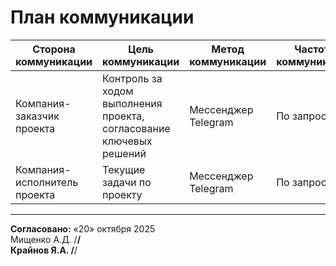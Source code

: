 # План коммуникации

| Сторона коммуникации | Цель коммуникации | Метод коммуникации | Частота коммуникации | Ответственный | Контакты |
|---|---|---|---|---|---|
| Компания-заказчик проекта | Контроль за ходом выполнения проекта, согласование ключевых решений | Мессенджер Telegram | По запросу | Мищенко А.Д. | t.me/harukimeii |
| Компания-исполнитель проекта | Текущие задачи по проекту | Мессенджер Telegram | По запросу | Крайнов Я.А. | t.me/Urayasya228 |

---

**Согласовано:** «20» октября 2025  
Мищенко А.Д. /****************/  
Крайнов Я.А. /****************/
